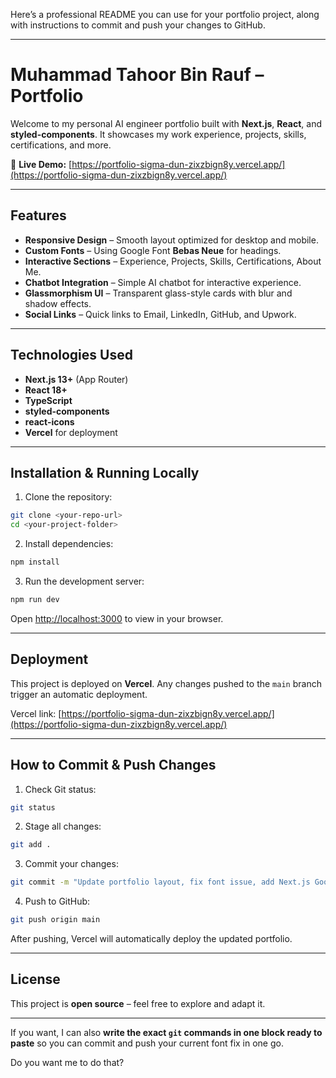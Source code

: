 Here’s a professional README you can use for your portfolio project, along with instructions to commit and push your changes to GitHub.

---

# Muhammad Tahoor Bin Rauf – Portfolio

Welcome to my personal AI engineer portfolio built with **Next.js**, **React**, and **styled-components**.
It showcases my work experience, projects, skills, certifications, and more.

🔗 **Live Demo:** [https://portfolio-sigma-dun-zixzbign8y.vercel.app/](https://portfolio-sigma-dun-zixzbign8y.vercel.app/)

---

## Features

* **Responsive Design** – Smooth layout optimized for desktop and mobile.
* **Custom Fonts** – Using Google Font **Bebas Neue** for headings.
* **Interactive Sections** – Experience, Projects, Skills, Certifications, About Me.
* **Chatbot Integration** – Simple AI chatbot for interactive experience.
* **Glassmorphism UI** – Transparent glass-style cards with blur and shadow effects.
* **Social Links** – Quick links to Email, LinkedIn, GitHub, and Upwork.

---

## Technologies Used

* **Next.js 13+** (App Router)
* **React 18+**
* **TypeScript**
* **styled-components**
* **react-icons**
* **Vercel** for deployment

---

## Installation & Running Locally

1. Clone the repository:

```bash
git clone <your-repo-url>
cd <your-project-folder>
```

2. Install dependencies:

```bash
npm install
```

3. Run the development server:

```bash
npm run dev
```

Open [http://localhost:3000](http://localhost:3000) to view in your browser.

---

## Deployment

This project is deployed on **Vercel**. Any changes pushed to the `main` branch trigger an automatic deployment.

Vercel link: [https://portfolio-sigma-dun-zixzbign8y.vercel.app/](https://portfolio-sigma-dun-zixzbign8y.vercel.app/)

---

## How to Commit & Push Changes

1. Check Git status:

```bash
git status
```

2. Stage all changes:

```bash
git add .
```

3. Commit your changes:

```bash
git commit -m "Update portfolio layout, fix font issue, add Next.js Google Font"
```

4. Push to GitHub:

```bash
git push origin main
```

After pushing, Vercel will automatically deploy the updated portfolio.

---

## License

This project is **open source** – feel free to explore and adapt it.

---

If you want, I can also **write the exact `git` commands in one block ready to paste** so you can commit and push your current font fix in one go.

Do you want me to do that?

